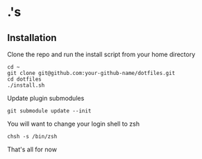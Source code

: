 # .'s

## Installation

Clone the repo and run the install script from your home directory

    cd ~
    git clone git@github.com:your-github-name/dotfiles.git
    cd dotfiles
    ./install.sh

Update plugin submodules

    git submodule update --init

You will want to change your login shell to zsh

    chsh -s /bin/zsh

That's all for now
